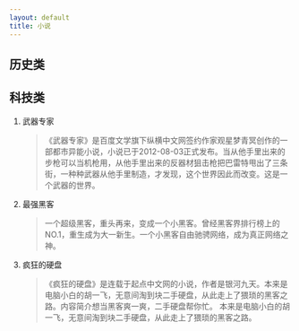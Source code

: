```yaml
---
layout: default
title: 小说
---
```


## 历史类

## 科技类

1. 武器专家

	> 《武器专家》是百度文学旗下纵横中文网签约作家观星梦青冥创作的一部都市异能小说，小说已于2012-08-03正式发布。当从他手里出来的步枪可以当机枪用，从他手里出来的反器材狙击枪把巴雷特甩出了三条街，一种种武器从他手里制造，才发现，这个世界因此而改变。这是一个武器的世界。

2. 最强黑客

	> 一个超级黑客，重头再来，变成一个小黑客。曾经黑客界排行榜上的NO.1，重生成为大一新生。一个小黑客自由驰骋网络，成为真正网络之神。

3. 疯狂的硬盘

	> 《疯狂的硬盘》是连载于起点中文网的小说，作者是银河九天。本来是电脑小白的胡一飞，无意间淘到块二手硬盘，从此走上了猥琐的黑客之路。内容简介想当黑客爽一爽，二手硬盘帮你忙。 本来是电脑小白的胡一飞，无意间淘到块二手硬盘，从此走上了猥琐的黑客之路。



